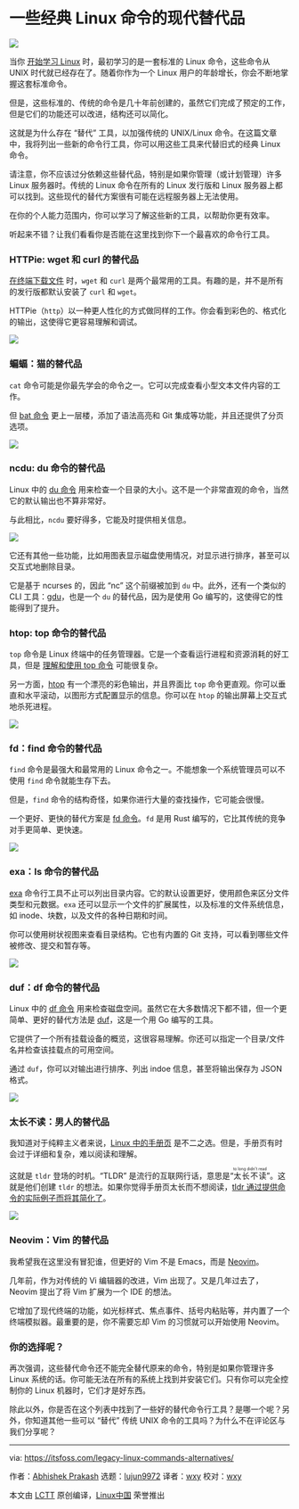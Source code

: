 [#]: subject: "Modern Alternatives to Some of the Classic Linux Commands"
[#]: via: "https://itsfoss.com/legacy-linux-commands-alternatives/"
[#]: author: "Abhishek Prakash https://itsfoss.com/author/abhishek/"
[#]: collector: "lujun9972"
[#]: translator: "wxy"
[#]: reviewer: "wxy"
[#]: publisher: "wxy"
[#]: url: "https://linux.cn/article-14172-1.html"

一些经典 Linux 命令的现代替代品
======

![](https://img.linux.net.cn/data/attachment/album/202201/12/155211u6dwvwv66hwvzo8g.jpg)

当你 [开始学习 Linux][1] 时，最初学习的是一套标准的 Linux 命令，这些命令从 UNIX 时代就已经存在了。随着你作为一个 Linux 用户的年龄增长，你会不断地掌握这套标准命令。

但是，这些标准的、传统的命令是几十年前创建的，虽然它们完成了预定的工作，但是它们的功能还可以改进，结构还可以简化。

这就是为什么存在 “替代” 工具，以加强传统的 UNIX/Linux 命令。在这篇文章中，我将列出一些新的命令行工具，你可以用这些工具来代替旧式的经典 Linux 命令。

请注意，你不应该过分依赖这些替代品，特别是如果你管理（或计划管理）许多 Linux 服务器时。传统的 Linux 命令在所有的 Linux 发行版和 Linux 服务器上都可以找到。这些现代的替代方案很有可能在远程服务器上无法使用。

在你的个人能力范围内，你可以学习了解这些新的工具，以帮助你更有效率。

听起来不错？让我们看看你是否能在这里找到你下一个最喜欢的命令行工具。

### HTTPie: wget 和 curl 的替代品

[在终端下载文件][2] 时，`wget` 和 `curl` 是两个最常用的工具。有趣的是，并不是所有的发行版都默认安装了 `curl` 和 `wget`。

HTTPie（`http`）以一种更人性化的方式做同样的工作。你会看到彩色的、格式化的输出，这使得它更容易理解和调试。

![][3]

### 蝙蝠：猫的替代品

`cat` 命令可能是你最先学会的命令之一。它可以完成查看小型文本文件内容的工作。

但 [bat 命令][4] 更上一层楼，添加了语法高亮和 Git 集成等功能，并且还提供了分页选项。

![][5]

### ncdu: du 命令的替代品

Linux 中的 [du 命令][6] 用来检查一个目录的大小。这不是一个非常直观的命令，当然它的默认输出也不算非常好。

与此相比，`ncdu` 要好得多，它能及时提供相关信息。

![][7]

它还有其他一些功能，比如用图表显示磁盘使用情况，对显示进行排序，甚至可以交互式地删除目录。

它是基于 ncurses 的，因此 “nc” 这个前缀被加到 `du` 中。此外，还有一个类似的 CLI 工具：[gdu][8]，也是一个 `du` 的替代品，因为是使用 Go 编写的，这使得它的性能得到了提升。

### htop: top 命令的替代品

`top` 命令是 Linux 终端中的任务管理器。它是一个查看运行进程和资源消耗的好工具，但是 [理解和使用 top 命令][9] 可能很复杂。

另一方面，[htop][10] 有一个漂亮的彩色输出，并且界面比 `top` 命令更直观。你可以垂直和水平滚动，以图形方式配置显示的信息。你可以在 `htop` 的输出屏幕上交互式地杀死进程。

![][11]

### fd：find 命令的替代品

`find` 命令是最强大和最常用的 Linux 命令之一。不能想象一个系统管理员可以不使用 `find` 命令就能生存下去。

但是，`find` 命令的结构奇怪，如果你进行大量的查找操作，它可能会很慢。

一个更好、更快的替代方案是 [fd 命令][12]。`fd` 是用 Rust 编写的，它比其传统的竞争对手更简单、更快速。

![][13]

### exa：ls 命令的替代品

[exa][14] 命令行工具不止可以列出目录内容。它的默认设置更好，使用颜色来区分文件类型和元数据。`exa` 还可以显示一个文件的扩展属性，以及标准的文件系统信息，如 inode、块数，以及文件的各种日期和时间。

你可以使用树状视图来查看目录结构。它也有内置的 Git 支持，可以看到哪些文件被修改、提交和暂存等。

![][15]

### duf：df 命令的替代品

Linux 中的 [df 命令][16] 用来检查磁盘空间。虽然它在大多数情况下都不错，但一个更简单、更好的替代方法是 [duf][17]，这是一个用 Go 编写的工具。

它提供了一个所有挂载设备的概览，这很容易理解。你还可以指定一个目录/文件名并检查该挂载点的可用空间。

通过 `duf`，你可以对输出进行排序、列出 indoe 信息，甚至将输出保存为 JSON 格式。

![][18]

### 太长不读：男人的替代品

我知道对于纯粹主义者来说，[Linux 中的手册页][19] 是不二之选。但是，手册页有时会过于详细和复杂，难以阅读和理解。

这就是 `tldr` 登场的时机。“TLDR” 是流行的互联网行话，意思是“<ruby>太长不读<rt>to long didn't read</rt></ruby>”。这就是他们创建 `tldr` 的想法。如果你觉得手册页太长而不想阅读，[tldr 通过提供命令的实际例子而将其简化了][20]。

![][21]

### Neovim：Vim 的替代品

我希望我在这里没有冒犯谁，但更好的 Vim 不是 Emacs，而是 [Neovim][22]。

几年前，作为对传统的 Vi 编辑器的改进，Vim 出现了。又是几年过去了，Neovim 提出了将 Vim 扩展为一个 IDE 的想法。

它增加了现代终端的功能，如光标样式、焦点事件、括号内粘贴等，并内置了一个终端模拟器。最重要的是，你不需要忘却 Vim 的习惯就可以开始使用 Neovim。

### 你的选择呢？

再次强调，这些替代命令还不能完全替代原来的命令，特别是如果你管理许多 Linux 系统的话。你可能无法在所有的系统上找到并安装它们。只有你可以完全控制你的 Linux 机器时，它们才是好东西。

除此以外，你是否在这个列表中找到了一些好的替代命令行工具？是哪一个呢？另外，你知道其他一些可以 “替代” 传统 UNIX 命令的工具吗？为什么不在评论区与我们分享呢？

--------------------------------------------------------------------------------

via: https://itsfoss.com/legacy-linux-commands-alternatives/

作者：[Abhishek Prakash][a]
选题：[lujun9972][b]
译者：[wxy](https://github.com/wxy)
校对：[wxy](https://github.com/wxy)

本文由 [LCTT](https://github.com/LCTT/TranslateProject) 原创编译，[Linux中国](https://linux.cn/) 荣誉推出

[a]: https://itsfoss.com/author/abhishek/
[b]: https://github.com/lujun9972
[1]: https://academy.itsfoss.com/
[2]: https://itsfoss.com/download-files-from-linux-terminal/
[3]: https://i0.wp.com/itsfoss.com/wp-content/uploads/2022/01/httpie-screenshot.jpg?resize=800%2C399&ssl=1
[4]: https://github.com/sharkdp/bat
[5]: https://i0.wp.com/itsfoss.com/wp-content/uploads/2022/01/bat-command-example.png?resize=656%2C450&ssl=1
[6]: https://linuxhandbook.com/find-directory-size-du-command/
[7]: https://i1.wp.com/itsfoss.com/wp-content/uploads/2022/01/ncdu-command-example-800x448.png?resize=800%2C448&ssl=1
[8]: https://itsfoss.com/gdu/
[9]: https://linuxhandbook.com/top-command/
[10]: https://htop.dev/
[11]: https://i2.wp.com/itsfoss.com/wp-content/uploads/2022/01/htop-example-800x453.webp?resize=800%2C453&ssl=1
[12]: https://github.com/sharkdp/fd
[13]: https://i0.wp.com/itsfoss.com/wp-content/uploads/2022/01/fd-command.webp?resize=800%2C514&ssl=1
[14]: https://itsfoss.com/exa/
[15]: https://i2.wp.com/itsfoss.com/wp-content/uploads/2021/11/04_exa_all_flags.webp?resize=800%2C600&ssl=1
[16]: https://linuxhandbook.com/df-command/
[17]: https://itsfoss.com/duf-disk-usage/
[18]: https://i0.wp.com/itsfoss.com/wp-content/uploads/2021/02/duf-screenshot.jpg?resize=800%2C481&ssl=1
[19]: https://itsfoss.com/linux-man-page-guide/
[20]: https://itsfoss.com/tldr-linux-man-pages-simplified/
[21]: https://i0.wp.com/itsfoss.com/wp-content/uploads/2022/01/tldr-example-800x594.png?resize=800%2C594&ssl=1
[22]: https://neovim.io/

